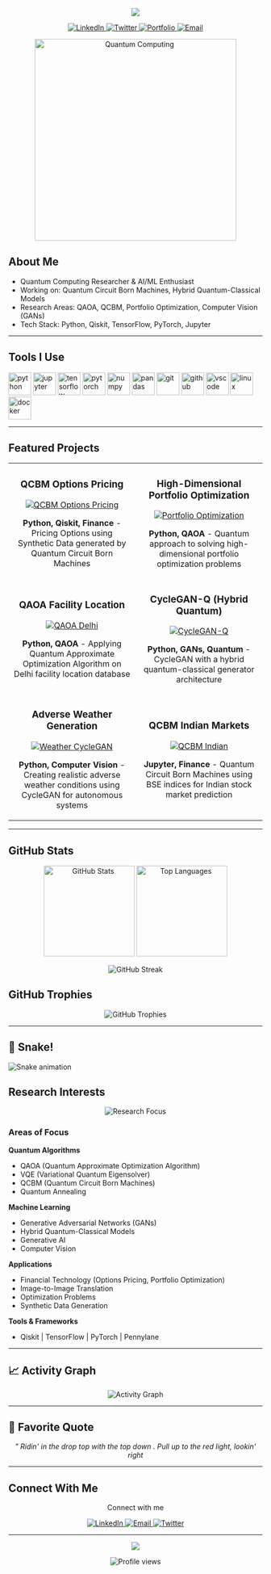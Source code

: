 <!-- Header with Animation -->
<p align="center">
  <img src="https://capsule-render.vercel.app/api?text=Hello%20There!%20🔫&animation=fadeIn&type=waving&color=gradient&customColorList=0,2,2,5,30&height=120"/>
</p>
<!-- Social Media Icons -->
<p align="center">
  <a href="YOUR_LINKEDIN_URL">
    <img src="https://img.shields.io/badge/LinkedIn-0077B5?style=for-the-badge&logo=linkedin&logoColor=white" alt="LinkedIn"/>
  </a>
  <a href="YOUR_TWITTER_URL">
    <img src="https://img.shields.io/badge/Twitter-1DA1F2?style=for-the-badge&logo=twitter&logoColor=white" alt="Twitter"/>
  </a>
  <a href="YOUR_PORTFOLIO_URL">
    <img src="https://img.shields.io/badge/Portfolio-FF5722?style=for-the-badge&logo=google-chrome&logoColor=white" alt="Portfolio"/>
  </a>
  <a href="mailto:sankalpj17@gmail.com">
    <img src="https://img.shields.io/badge/Email-D14836?style=for-the-badge&logo=gmail&logoColor=white" alt="Email"/>
  </a>
</p>
<!-- Animated GIF -->
<p align="center">
  <img src="https://media.giphy.com/media/3oKIPnAiaMCws8nOsE/giphy.gif" width="400" alt="Quantum Computing"/>
</p>


##  About Me

- Quantum Computing Researcher & AI/ML Enthusiast
- Working on: Quantum Circuit Born Machines, Hybrid Quantum-Classical Models
- Research Areas: QAOA, QCBM, Portfolio Optimization, Computer Vision (GANs)
- Tech Stack: Python, Qiskit, TensorFlow, PyTorch, Jupyter


---

## Tools I Use

<p align="left">
  <!-- Programming Languages -->
  <img src="https://cdn.jsdelivr.net/gh/devicons/devicon/icons/python/python-original.svg" alt="python" width="45" height="45"/>
  <img src="https://cdn.jsdelivr.net/gh/devicons/devicon/icons/jupyter/jupyter-original.svg" alt="jupyter" width="45" height="45"/>
  
  <!-- ML/DL Frameworks -->
  <img src="https://cdn.jsdelivr.net/gh/devicons/devicon/icons/tensorflow/tensorflow-original.svg" alt="tensorflow" width="45" height="45"/>
  <img src="https://cdn.jsdelivr.net/gh/devicons/devicon/icons/pytorch/pytorch-original.svg" alt="pytorch" width="45" height="45"/>
  <img src="https://cdn.jsdelivr.net/gh/devicons/devicon/icons/numpy/numpy-original.svg" alt="numpy" width="45" height="45"/>
  <img src="https://cdn.jsdelivr.net/gh/devicons/devicon/icons/pandas/pandas-original.svg" alt="pandas" width="45" height="45"/>
  
  <!-- Tools -->
  <img src="https://cdn.jsdelivr.net/gh/devicons/devicon/icons/git/git-original.svg" alt="git" width="45" height="45"/>
  <img src="https://cdn.jsdelivr.net/gh/devicons/devicon/icons/github/github-original.svg" alt="github" width="45" height="45"/>
  <img src="https://cdn.jsdelivr.net/gh/devicons/devicon/icons/vscode/vscode-original.svg" alt="vscode" width="45" height="45"/>
  <img src="https://cdn.jsdelivr.net/gh/devicons/devicon/icons/linux/linux-original.svg" alt="linux" width="45" height="45"/>
  <img src="https://cdn.jsdelivr.net/gh/devicons/devicon/icons/docker/docker-original.svg" alt="docker" width="45" height="45"/>
</p>

---

##  Featured Projects

<table>
  <tr>
    <td width="50%">
      <h3 align="center">QCBM Options Pricing</h3>
      <div align="center">
        <a href="https://github.com/sankalpjoe/QCBM-Options-Pricing" target="_blank">
          <img src="https://github-readme-stats.vercel.app/api/pin/?username=sankalpjoe&repo=QCBM-Options-Pricing&theme=tokyonight&hide_border=true" alt="QCBM Options Pricing"/>
        </a>
        <p><strong>Python, Qiskit, Finance</strong> - Pricing Options using Synthetic Data generated by Quantum Circuit Born Machines</p>
      </div>
    </td>
    <td width="50%">
      <h3 align="center">High-Dimensional Portfolio Optimization</h3>
      <div align="center">
        <a href="https://github.com/sankalpjoe/High-Dimensional-Portfolio-Optimization-A-Quantum-Approach" target="_blank">
          <img src="https://github-readme-stats.vercel.app/api/pin/?username=sankalpjoe&repo=High-Dimensional-Portfolio-Optimization-A-Quantum-Approach&theme=tokyonight&hide_border=true" alt="Portfolio Optimization"/>
        </a>
        <p><strong>Python, QAOA</strong> - Quantum approach to solving high-dimensional portfolio optimization problems</p>
      </div>
    </td>
  </tr>
  <tr>
    <td width="50%">
      <h3 align="center">QAOA Facility Location</h3>
      <div align="center">
        <a href="https://github.com/sankalpjoe/Delhi-Facility-Location-Optimization-using-Quantum-QAOA" target="_blank">
          <img src="https://github-readme-stats.vercel.app/api/pin/?username=sankalpjoe&repo=Delhi-Facility-Location-Optimization-using-Quantum-QAOA&theme=tokyonight&hide_border=true" alt="QAOA Delhi"/>
        </a>
        <p><strong>Python, QAOA</strong> - Applying Quantum Approximate Optimization Algorithm on Delhi facility location database</p>
      </div>
    </td>
    <td width="50%">
      <h3 align="center">CycleGAN-Q (Hybrid Quantum)</h3>
      <div align="center">
        <a href="https://github.com/sankalpjoe/CYCLEGAN-Q" target="_blank">
          <img src="https://github-readme-stats.vercel.app/api/pin/?username=sankalpjoe&repo=CYCLEGAN-Q&theme=tokyonight&hide_border=true" alt="CycleGAN-Q"/>
        </a>
        <p><strong>Python, GANs, Quantum</strong> - CycleGAN with a hybrid quantum-classical generator architecture</p>
      </div>
    </td>
  </tr>
  <tr>
    <td width="50%">
      <h3 align="center">Adverse Weather Generation</h3>
      <div align="center">
        <a href="https://github.com/sankalpjoe/Adverse-Weather-Creation-Using-CycleGAN" target="_blank">
          <img src="https://github-readme-stats.vercel.app/api/pin/?username=sankalpjoe&repo=Adverse-Weather-Creation-Using-CycleGAN&theme=tokyonight&hide_border=true" alt="Weather CycleGAN"/>
        </a>
        <p><strong>Python, Computer Vision</strong> - Creating realistic adverse weather conditions using CycleGAN for autonomous systems</p>
      </div>
    </td>
    <td width="50%">
      <h3 align="center">QCBM Indian Markets</h3>
      <div align="center">
        <a href="https://github.com/sankalpjoe/qcbm-indian" target="_blank">
          <img src="https://github-readme-stats.vercel.app/api/pin/?username=sankalpjoe&repo=qcbm-indian&theme=tokyonight&hide_border=true" alt="QCBM Indian"/>
        </a>
        <p><strong>Jupyter, Finance</strong> - Quantum Circuit Born Machines using BSE indices for Indian stock market prediction</p>
      </div>
    </td>
  </tr>
</table>

---

##  GitHub Stats

<p align="center">
  <img src="https://github-readme-stats.vercel.app/api?username=sankalpjoe&show_icons=true&theme=tokyonight&hide_border=true&count_private=true&include_all_commits=true" alt="GitHub Stats" height="180"/>
  <img src="https://github-readme-stats.vercel.app/api/top-langs/?username=sankalpjoe&layout=compact&theme=tokyonight&hide_border=true&langs_count=8" alt="Top Languages" height="180"/>
</p>
<p align="center">
  <img src="https://github-readme-streak-stats.herokuapp.com/?user=sankalpjoe&theme=tokyonight&hide_border=true" alt="GitHub Streak"/>
</p>

##  GitHub Trophies

<p align="center">
  <img src="https://github-profile-trophy.vercel.app/?username=sankalpjoe&theme=darkhub&no-frame=true&row=1&column=7" alt="GitHub Trophies"/>
</p>

---

## 🐍 Snake!

<!-- The snake will appear here once you set up the GitHub Action (see instructions below) -->
![Snake animation](https://github.com/sankalpjoe/sankalpjoe/dist/github-contribution-grid-snake.svg)



##  Research Interests

<p align="center">
  <img src="https://capsule-render.vercel.app/api?type=rounded&color=timeGradient&height=80&section=header&text=Quantum%20Computing%20×%20Machine%20Learning&fontSize=25&fontAlign=50&fontAlignY=50" alt="Research Focus"/>
</p>

###  Areas of Focus

**Quantum Algorithms**
- QAOA (Quantum Approximate Optimization Algorithm)
- VQE (Variational Quantum Eigensolver)
- QCBM (Quantum Circuit Born Machines)
- Quantum Annealing

**Machine Learning**
- Generative Adversarial Networks (GANs)
- Hybrid Quantum-Classical Models
- Generative AI
- Computer Vision

**Applications**
- Financial Technology (Options Pricing, Portfolio Optimization)
- Image-to-Image Translation
- Optimization Problems
- Synthetic Data Generation

**Tools & Frameworks**
- Qiskit | TensorFlow | PyTorch | Pennylane

---

## 📈 Activity Graph

<p align="center">
  <img src="https://github-readme-activity-graph.vercel.app/graph?username=sankalpjoe&theme=tokyo-night&hide_border=true&area=true" alt="Activity Graph"/>
</p>

---

## 💭 Favorite Quote

<p align="center">
  <i>" Ridin' in the drop top with the top down . Pull up to the red light, lookin' right </i>
</p>

---

##  Connect With Me

<p align="center">
  Connect with me
</p>

<p align="center">
  <a href="YOUR_LINKEDIN_URL">
    <img src="https://img.shields.io/badge/LinkedIn-Connect-blue?style=for-the-badge&logo=linkedin" alt="LinkedIn"/>
  </a>
  <a href="mailto:sankalpj17@gmail.com">
    <img src="https://img.shields.io/badge/Email-Contact-red?style=for-the-badge&logo=gmail" alt="Email"/>
  </a>
  <a href="YOUR_TWITTER_URL">
    <img src="https://img.shields.io/badge/Twitter-Follow-1DA1F2?style=for-the-badge&logo=twitter" alt="Twitter"/>
  </a>
</p>

---

<!-- Footer Animation -->
<p align="center">
  <img src="https://capsule-render.vercel.app/api?type=waving&color=gradient&customColorList=0,2,2,5,30&height=100&section=footer&text=Thanks%20for%20visiting!%20 &fontSize=35&fontAlignY=70&desc=Let's%20build%20the%20quantum%20future%20together&descAlignY=88&descSize=14"/>
</p>

<p align="center">
  <img src="https://komarev.com/ghpvc/?username=sankalpjoe&color=blueviolet&style=flat-square&label=Profile+Views" alt="Profile views"/>
</p>
